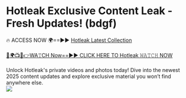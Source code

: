 # Hotleak Exclusive Content Leak - Fresh Updates! (bdgf)

🔥 ACCESS NOW 🌍==►► <a href="https://tinyurl.com/kvy9nzfs" rel="nofollow">Hotleak Latest Collection</a>
<br><br>
[🔴🌍📺📱👉WA𝚃CH Now==►► CLICK HERE TO Hotleak 𝚆𝙰𝚃𝙲𝙷 NOW](https://tinyurl.com/kvy9nzfs)
<br><br>
Unlock Hotleak's private videos and photos today! Dive into the newest 2025 content updates and explore exclusive material you won’t find anywhere else.
<br>
<a href="https://tinyurl.com/kvy9nzfs" rel="nofollow" data-target="animated-image.originalLink"><img src="https://camo.githubusercontent.com/8a4f000d20f83aca3bf7ec5f350d767afa0574a8a352519fd8cfa583a6f93a33/68747470733a2f2f692e696d6775722e636f6d2f644a486b345a712e676966" data-canonical-src="https://i.imgur.com/dJHk4Zq.gif" style="max-width: 100%; display: inline-block;" data-target="animated-image.originalImage"></a>
<br>
